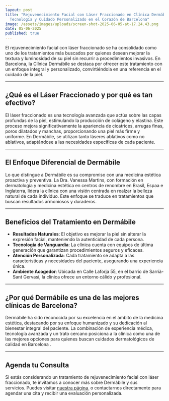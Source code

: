 ```yaml
---
layout: post
title: "Rejuvenecimiento Facial con Láser Fraccionado en Clínica Dermábile:
  Tecnología y Cuidado Personalizado en el Corazón de Barcelona"
image: /assets/images/uploads/screen-shot-2025-06-05-at-17.24.43.png
date: 05-06-2025
published: true
---
```

El rejuvenecimiento facial con láser fraccionado se ha consolidado como uno de los tratamientos más buscados por quienes desean mejorar la textura y luminosidad de su piel sin recurrir a procedimientos invasivos. En Barcelona, la Clínica Dermábile se destaca por ofrecer este tratamiento con un enfoque integral y personalizado, convirtiéndola en una referencia en el cuidado de la piel.

- - -

## ¿Qué es el Láser Fraccionado y por qué es tan efectivo?

El láser fraccionado es una tecnología avanzada que actúa sobre las capas profundas de la piel, estimulando la producción de colágeno y elastina. Este proceso mejora significativamente la apariencia de cicatrices, arrugas finas, poros dilatados y manchas, proporcionando una piel más firme y uniforme. En Dermábile, se utilizan tanto láseres ablativos como no ablativos, adaptándose a las necesidades específicas de cada paciente.

- - -

## El Enfoque Diferencial de Dermábile

Lo que distingue a Dermábile es su compromiso con una medicina estética proactiva y preventiva. La Dra. Vanessa Martins, con formación en dermatología y medicina estética en centros de renombre en Brasil, Espaa e Inglaterra, lidera la clínica con una visión centrada en realzar la belleza natural de cada individuo. Este enfoque se traduce en tratamientos que buscan resultados armoniosos y duraderos.

- - -

## Beneficios del Tratamiento en Dermábile

* **Resultados Naturales**: El objetivo es mejorar la piel sin alterar la expresión facial, manteniendo la autenticidad de cada persona.
* **Tecnología de Vanguardia**: La clínica cuenta con equipos de última generación que garantizan procedimientos seguros y eficaces.
* **Atención Personalizada**: Cada tratamiento se adapta a las características y necesidades del paciente, asegurando una experiencia única.
* **Ambiente Acogedor**: Ubicada en Calle Laforja 55, en el barrio de Sarrià-Sant Gervasi, la clínica ofrece un entorno cálido y profesional.

- - -

## ¿Por qué Dermábile es una de las mejores clínicas de Barcelona?

Dermábile ha sido reconocida por su excelencia en el ámbito de la medicina estética, destacando por su enfoque humanizado y su dedicación al bienestar integral del paciente. La combinación de experiencia médica, tecnología avanzada y un trato cercano posiciona a la clínica como una de las mejores opciones para quienes buscan cuidados dermatológicos de calidad en Barcelona .

- - -

## Agenda tu Consulta

Si estás considerando un tratamiento de rejuvenecimiento facial con láser fraccionado, te invitamos a conocer más sobre Dermábile y sus servicios. Puedes visitar [nuestra página ](www.dermabile.es) o contactarnos directamente para agendar una cita y recibir una evaluación personalizada.